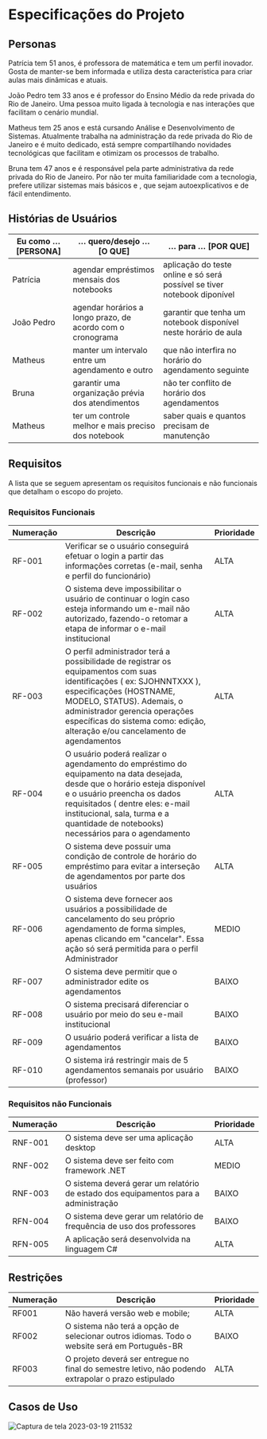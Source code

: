 # Especificações do Projeto

## Personas

Patrícia tem 51 anos, é professora de matemática e tem um perfil inovador. Gosta de manter-se bem informada e utiliza desta característica para criar aulas mais dinâmicas e atuais.

João Pedro tem 33 anos e é professor do Ensino Médio da rede privada do Rio de Janeiro. Uma pessoa muito ligada à tecnologia e nas interações que facilitam o cenário mundial.

Matheus tem 25 anos e está cursando Análise e Desenvolvimento de Sistemas. Atualmente trabalha na administração da rede privada do Rio de Janeiro e é muito dedicado, está sempre compartilhando novidades tecnológicas que facilitam e otimizam os processos de trabalho.

Bruna tem 47 anos e é responsável pela parte administrativa da rede privada do Rio de Janeiro. Por não ter muita familiaridade com a tecnologia, prefere utilizar sistemas mais básicos e , que sejam autoexplicativos e de fácil entendimento.

## Histórias de Usuários

| **Eu como … [PERSONA]** | **… quero/desejo … [O QUE]** | **… para … [POR QUE]** |
|  --- | --- | --- |
| Patrícia | agendar empréstimos mensais dos notebooks | aplicação do teste online e só será possível se tiver notebook diponível |
| João Pedro | agendar horários a longo prazo, de acordo com o cronograma | garantir que tenha um notebook disponível neste horário de aula |
| Matheus | manter um intervalo entre um agendamento e outro | que não interfira no horário do agendamento seguinte |
| Bruna | garantir uma organização prévia dos atendimentos | não ter conflito de horário dos agendamentos |
| Matheus | ter um controle melhor e mais preciso dos notebook | saber quais e quantos precisam de manutenção |

## Requisitos

A lista que se seguem apresentam os requisitos funcionais e não funcionais que detalham o escopo do projeto.

### Requisitos Funcionais

| **Numeração** | **Descrição** | **Prioridade** |
|  --- | --- | --- |
| RF-001 | Verificar se o usuário conseguirá efetuar o login a partir das informações corretas (e-mail, senha e perfil do funcionário) |  ALTA |
| RF-002 | O sistema deve impossibilitar o usuário de continuar o login caso esteja informando um e-mail não autorizado, fazendo-o retomar a etapa de informar o e-mail institucional |  ALTA |
| RF-003 | O perfil administrador terá a possibilidade de registrar os equipamentos com suas identificações ( ex: SJOHNNTXXX ), especificações (HOSTNAME, MODELO, STATUS). Ademais, o administrador gerencia operações específicas do sistema como: edição, alteração e/ou cancelamento de agendamentos  |  ALTA |
| RF-004 |O usuário poderá realizar o agendamento do empréstimo do equipamento na data desejada, desde que o horário esteja disponível e o usuário preencha os dados requisitados ( dentre eles: e-mail institucional, sala, turma e a quantidade de notebooks) necessários para o agendamento |  ALTA |
| RF-005 | O sistema deve possuir uma condição de controle de horário do empréstimo para evitar a interseção de agendamentos por parte dos usuários |  ALTA |
| RF-006 | O sistema deve fornecer aos usuários a possibilidade de cancelamento do seu próprio agendamento de forma simples, apenas clicando em "cancelar". Essa ação só será permitida para o perfil Administrador |  MEDIO |
| RF-007 | O sistema deve permitir que o administrador edite os agendamentos |  BAIXO |
| RF-008 | O sistema precisará diferenciar o usuário por meio do seu e-mail institucional |  BAIXO |
| RF-009 | O usuário poderá verificar a lista de agendamentos |  BAIXO |
| RF-010 | O sistema irá restringir mais de 5 agendamentos semanais por usuário (professor) |  BAIXO |

### Requisitos não Funcionais

| **Numeração** | **Descrição** | **Prioridade** |
|  --- | --- | --- |
| RNF-001 | O sistema deve ser uma aplicação desktop |  ALTA |
| RNF-002 | O sistema deve ser feito com framework .NET | MEDIO |
| RNF-003 | O sistema deverá gerar um relatório de estado dos equipamentos para a administração | BAIXO |
| RFN-004 | O sistema deve gerar um relatório de frequência de uso dos professores | BAIXO |
| RFN-005 | A aplicação será desenvolvida na linguagem C# | ALTA |



## Restrições

| **Numeração** | **Descrição** | **Prioridade** |
|  --- | --- | --- |
| RF001 | Não haverá versão web e mobile; | ALTA |  
| RF002 | O sistema não terá a opção de selecionar outros idiomas. Todo o website será em Português-BR | BAIXO |
| RF003 | O projeto deverá ser entregue no final do semestre letivo, não podendo extrapolar o prazo estipulado | ALTA | 

## Casos de Uso

![Captura de tela 2023-03-19 211532](https://user-images.githubusercontent.com/114964435/226219361-0f887ca3-5034-4ad8-92e0-0deda7a05b7d.png)


